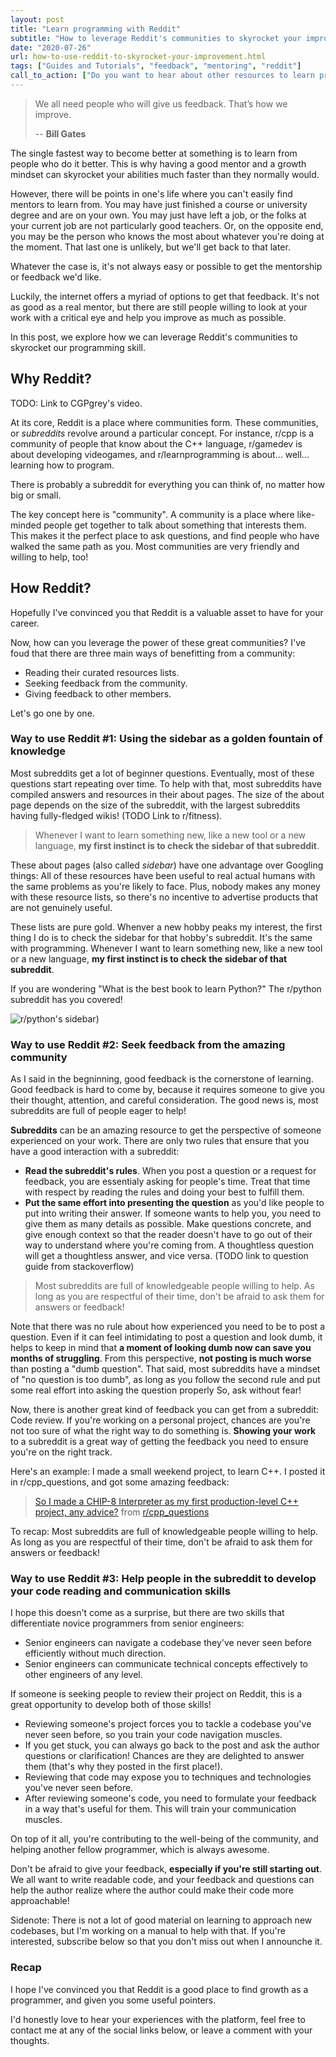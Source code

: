 ```yaml
---
layout: post
title: "Learn programming with Reddit"
subtitle: "How to leverage Reddit's communities to skyrocket your improvement"
date: "2020-07-26"
url: how-to-use-reddit-to-skyrocket-your-improvement.html
tags: ["Guides and Tutorials", "feedback", "mentoring", "reddit"]
call_to_action: ["Do you want to hear about other resources to learn programming?", "Subscribe so you don't miss it!"]
---
```


> We all need people who will give us feedback. That’s how we improve.
>   
> -- **Bill Gates**

The single fastest way to become better at something is to learn from people who do it better. This is why having a good mentor and a growth mindset can skyrocket your abilities much faster than they normally would.

However, there will be points in one's life where you can't easily find mentors to learn from. You may have just finished a course or university degree and are on your own. You may just have left a job, or the folks at your current job are not particularly good teachers. Or, on the opposite end, you may be the person who knows the most about whatever you're doing at the moment. That last one is unlikely, but we'll get back to that later.

Whatever the case is, it's not always easy or possible to get the mentorship or feedback we'd like.

Luckily, the internet  offers a myriad of options to get that feedback. It's not as good as a real mentor, but there are still people willing to look at your work with a critical eye and help you improve as much as possible.

In this post, we explore how we can leverage Reddit's communities to skyrocket our programming skill.

## Why Reddit?

TODO: Link to CGPgrey's video.

At its core, Reddit is a place where communities form. These communities, or _subreddits_ revolve around a particular concept. For instance, r/cpp is a community of people that know about the C++ language, r/gamedev is about developing videogames, and r/learnprogramming is about... well... learning how to program.

There is probably a subreddit for everything you can think of, no matter how big or small.

The key concept here is "community". A community is a place where like-minded people get together to talk about something that interests them. This makes it the perfect place to ask questions, and find people who have walked the same path as you. Most communities are very friendly and willing to help, too!

## How Reddit?

Hopefully I've convinced you that Reddit is a valuable asset to have for your career.

Now, how can you leverage the power of these great communities? I've foud that there are three main ways of benefitting from a community: 

- Reading their curated resources lists.
- Seeking feedback from the community.
- Giving feedback to other members.

Let's go one by one.

### Way to use Reddit #1: Using the sidebar as a golden fountain of knowledge

Most subreddits get a lot of beginner questions. Eventually, most of these questions start repeating over time. To help with that, most subreddits have compiled answers and resources in their about pages. The size of the about page depends on the size of the subreddit, with the largest subreddits having fully-fledged wikis! (TODO Link to r/fitness).

> Whenever I want to learn something new, like a new tool or a new language, **my first instinct is to check the sidebar of that subreddit**.

These about pages (also called _sidebar_) have one advantage over Googling things: All of these resources have been useful to real actual humans with the same problems as you're likely to face. Plus, nobody makes any money with these resource lists, so there's no incentive to advertise products that are not genuinely useful.

These lists are pure gold. Whenver a new hobby peaks my interest, the first thing I do is to check the sidebar for that hobby's subreddit. It's the same with programming. Whenever I want to learn something new, like a new tool or a new language, **my first instinct is to check the sidebar of that subreddit**.

If you are wondering "What is the best book to learn Python?" The r/python subreddit has you covered!

![r/python's sidebar]({{site.baseurl}}/img/for-posts/r-python-sidebar.png))

### Way to use Reddit #2: Seek feedback from the amazing community

As I said in the begninning, good feedback is the cornerstone of learning. Good feedback is hard to come by, because it requires someone to give you their thought, attention, and careful consideration. The good news is, most subreddits are full of people eager to help!

**Subreddits** can be an amazing resource to get the perspective of someone experienced on your work. There are only two rules that ensure that you have a good interaction with a subreddit:
- **Read the subreddit's rules**. When you post a question or a request for feedback, you are essentialy asking for people's time. Treat that time with respect by reading the rules and doing your best to fulfill them.
- **Put the same effort into presenting the question** as you'd like people to put into writing their answer. If someone wants to help you, you need to give them as many details as possible. Make questions concrete, and give enough context so that the reader doesn't have to go out of their way to understand where you're coming from. A thoughtless question will get a thoughtless answer, and vice versa. (TODO link to question guide from stackoverflow)

> Most subreddits are full of knowledgeable people willing to help. As long as you are respectful of their time, don't be afraid to ask them for answers or feedback!

Note that there was no rule about how experienced you need to be to post a question. Even if it can feel intimidating to post a question and look dumb, it helps to keep in mind that **a moment of looking dumb now can save you months of struggling**. From this perspective, **not posting is much worse** than posting a "dumb question". That said, most subreddits have a mindset of "no question is too dumb", as long as you follow the second rule and put some real effort into asking the question properly So, ask without fear!

Now, there is another great kind of feedback you can get from a subreddit: Code review.
If you're working on a personal project, chances are you're not too sure of what the right way to do something is. **Showing your work** to a subreddit is a great way of getting the feedback you need to ensure you're on the right track.

Here's an example: I made a small weekend project, to learn C++. I posted it in r/cpp_questions, and got some amazing feedback:

<blockquote class="reddit-card" data-card-created="1595777548"><a href="https://www.reddit.com/r/cpp_questions/comments/46kfn6/so_i_made_a_chip8_interpreter_as_my_first/">So I made a CHIP-8 Interpreter as my first production-level C++ project, any advice?</a> from <a href="http://www.reddit.com/r/cpp_questions">r/cpp_questions</a></blockquote>
<script async src="//embed.redditmedia.com/widgets/platform.js" charset="UTF-8"></script>

To recap: Most subreddits are full of knowledgeable people willing to help. As long as you are respectful of their time, don't be afraid to ask them for answers or feedback!

### Way to use Reddit #3: Help people in the subreddit to develop your code reading and communication skills

I hope this doesn't come as a surprise, but there are two skills that differentiate novice programmers from senior engineers:
- Senior engineers can navigate a codebase they've never seen before efficiently without much direction.
- Senior engineers can communicate technical concepts effectively to other engineers of any level.

If someone is seeking people to review their project on Reddit, this is a great opportunity to develop both of those skills!

- Reviewing someone's project forces you to tackle a codebase you've never seen before, so you train your code navigation muscles.
- If you get stuck, you can always go back to the post and ask the author questions or clarification! Chances are they are delighted to answer them (that's why they posted in the first place!).
- Reviewing that code may expose you to techniques and technologies you've never seen before.
- After reviewing someone's code, you need to formulate your feedback in a way that's useful for them. This will train your communication muscles.

On top of it all, you're contributing to the well-being of the community, and helping another fellow programmer, which is always awesome.

Don't be afraid to give your feedback, **especially if you're still starting out**. We all want to write readable code, and your feedback and questions can help the author realize where the author could make their code more approachable!

Sidenote: There is not a lot of good material on learning to approach new codebases, but I'm working on a manual to help with that. If you're interested, subscribe below so that you don't miss out when I announche it.

### Recap

I hope I've convinced you that Reddit is a good place to find growth as a programmer, and given you some useful pointers.

I'd honestly love to hear your experiences with the platform, feel free to contact me at any of the social links below, or leave a comment with your thoughts.